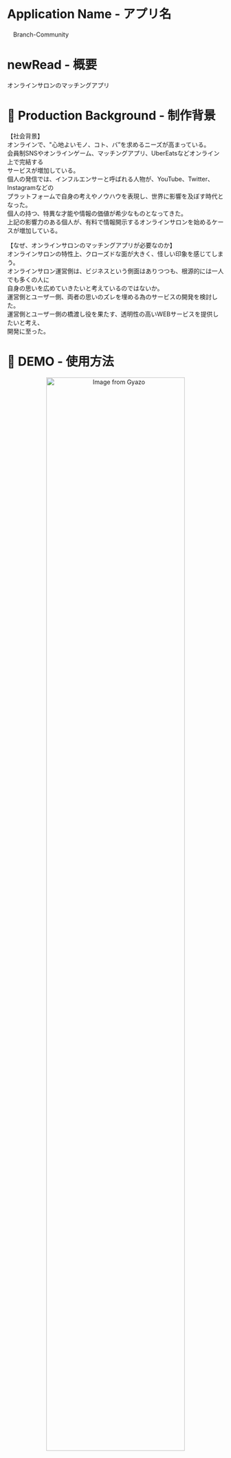 # Application Name - アプリ名
　Branch-Community

# newRead - 概要
  オンラインサロンのマッチングアプリ

# :ledger: Production Background - 制作背景
  【社会背景】<br>
  オンラインで、"心地よいモノ、コト、バ”を求めるニーズが高まっている。<br>
  会員制SNSやオンラインゲーム、マッチングアプリ、UberEatsなどオンライン上で完結する<br>
  サービスが増加している。<br>
  個人の発信では、インフルエンサーと呼ばれる人物が、YouTube、Twitter、Instagramなどの<br>
  プラットフォームで自身の考えやノウハウを表現し、世界に影響を及ぼす時代となった。<br>
  個人の持つ、特異な才能や情報の価値が希少なものとなってきた。<br>
  上記の影響力のある個人が、有料で情報開示するオンラインサロンを始めるケースが増加している。<br>
  
  【なぜ、オンラインサロンのマッチングアプリが必要なのか】<br>
  オンラインサロンの特性上、クローズドな面が大きく、怪しい印象を感じてしまう。<br>
  オンラインサロン運営側は、ビジネスという側面はありつつも、根源的には一人でも多くの人に<br>
  自身の思いを広めていきたいと考えているのではないか。<br>
  運営側とユーザー側、両者の思いのズレを埋める為のサービスの開発を検討した。<br>
  運営側とユーザー側の橋渡し役を果たす、透明性の高いWEBサービスを提供したいと考え、<br>
  開発に至った。<br>
  
# :iphone: DEMO -  使用方法
  <div align="center">
  <img src="https://i.gyazo.com/dd087063fb74365aaa93d6abd95b89cd.jpg" alt="Image from Gyazo" width="80%">
  </div>
  ## 【ユーザー／オンラインサロン登録ページ】<br>
  <div align="center">
  <img src="https://i.gyazo.com/62e3f1ec441b3e262d07c086decfc1df.jpg" alt="Image from Gyazo" width="80%">
  </div>
  登録項目を多くし、リッチ化させてユーザー（オンラインサロン）の趣向にマッチしやすくした。<br>
  
  ## 【新着ユーザー／オンラインサロン一覧】<br>
  <div align="center">
  <img src="https://i.gyazo.com/45e5e0f72625c84cb443ccd3be1db0c5.gif" alt="Image from Gyazo" width="80%">
  </div>
  新着順にユーザー（オンラインサロン）を表示し、新鮮な情報で興味を惹き付けるようにした。<br>
  
  ## 【ユーザー／オンラインサロン詳細ページ】<br>
  <div align="center">
  <img src="https://i.gyazo.com/b46e300826461175d4b120195de82f44.jpg" alt="Image from Gyazo" width="80%">
  </div>
  詳細ページでは具体的な情報を掲載し、興味をもってもらえるようにした。<br>

# :computer: To be implemented - 実装予定
・　チャットルーム機能<br>
・　おすすめユーザー（オンラインサロン）表示機能<br>
・　アクティブユーザー表示機能<br>
・　ユーザー（オンラインサロン）ランキング機能<br>
　 and more...<br>
  
# :pencil2: Database Design - DB設計
  
## usersテーブル
|Column|Type|Option|
|------|----|------|
|name|string|null: false|
|birth_place|integer|null: false|
|sex|integer|null: false|
|birth_date|date|null: false|
|category|integer|null: false|
|profile|text|null: false|
|email|string|null: false|
|image|string|null: false|
|password|string|null: false|

## salonsテーブル
|Column|Type|Option|
|------|----|------|
|name|string|null: false|
|birth_place|integer|null: false|
|category|integer|null: false|
|profile|text|null: false|
|email|string|null: false|
|image|string|null: false|
|password|string|null: false|
